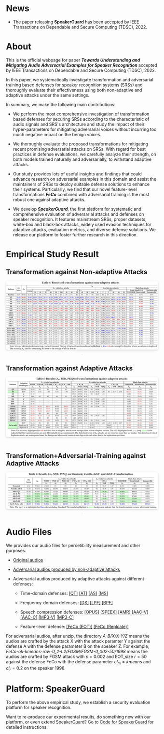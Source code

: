 # News
- The paper releasing **SpeakerGuard** has been accepted by IEEE Transactions on Dependable and Secure Computing (TDSC), 2022.

# About
This is the official webpage for paper ***Towards Understanding and Mitigating Audio Adversarial Examples for Speaker Recognition*** accepted by IEEE Transactions on Dependable and Secure Computing (TDSC), 2022. 

In this paper, we systematically investigate transformation and adversarial training based defenses for speaker recognition systems (SRSs) 
and thoroughly evaluate their effectiveness using both non-adaptive and adaptive attacks under the same settings. 

In summary, we make the following main contributions:
- We perform the most comprehensive investigation of transformation based defenses for securing SRSs
    according to the characteristic of audio signals and SRS's architecture
    and study the impact of their hyper-parameters
   for mitigating adversarial voices without incurring too much negative impact on the benign voices.


 - We thoroughly evaluate the proposed transformations
   for mitigating recent promising adversarial attacks
   on SRSs.  With regard for best practices in defense evaluations, we
   carefully analyze their strength, on both models trained naturally and adversarially, to withstand adaptive attacks.

  - Our study provides lots of useful insights and findings that could advance research on adversarial examples in this domain
    and assist the maintainers of SRSs to deploy suitable defense solutions to enhance their systems.
Particularly, we find that our novel feature-level transformations ***FeCo*** combined
with adversarial training is the most robust one against adaptive attacks.

  - We develop ***SpeakerGuard***, the first platform for systematic and comprehensive
    evaluation of adversarial attacks and defenses on speaker recognition.
    It features mainstream SRSs, proper datasets, white-box and black-box attacks, widely used evasion techniques for
    adaptive attacks, evaluation metrics, and diverse defense solutions.
    We release our platform to foster further research in this direction.

# Empirical Study Result
## Transformation against Non-adaptive Attacks
<center>
    <img style="border-radius: 0.3125em;
    box-shadow: 0 2px 4px 0 rgba(34,36,38,.12),0 2px 10px 0 rgba(34,36,38,.08);" 
    src="figure/evaluation-1.jpg">
    <br>
    <div style="color:orange; border-bottom: 1px solid #d9d9d9;
    display: inline-block;
    color: #999;
    padding: 2px;"></div>
</center>

## Transformation against Adaptive Attacks
<center>
    <img style="border-radius: 0.3125em;
    box-shadow: 0 2px 4px 0 rgba(34,36,38,.12),0 2px 10px 0 rgba(34,36,38,.08);" 
    src="figure/evaluation-2.jpg">
    <br>
    <div style="color:orange; border-bottom: 1px solid #d9d9d9;
    display: inline-block;
    color: #999;
    padding: 2px;"></div>
</center>

## Transformation+Adversarial-Training against Adaptive Attacks
<center>
    <img style="border-radius: 0.3125em;
    box-shadow: 0 2px 4px 0 rgba(34,36,38,.12),0 2px 10px 0 rgba(34,36,38,.08);" 
    src="figure/evaluation-3.jpg">
    <br>
    <div style="color:orange; border-bottom: 1px solid #d9d9d9;
    display: inline-block;
    color: #999;
    padding: 2px;"></div>
</center>

# Audio Files
We provides our audio files for percetibility measurement and other purposes.

- [Original audios](https://drive.google.com/uc?id=1WctqJtP5Es74-U7y3cFXqfHi7JkDz6g5&export=download)

- [Adversarial audios produced by non-adaptive attacks](https://s3l.shanghaitech.edu.cn/speakerguard/non-adaptive-attack.zip)

- Adversarial audios produced by adaptive attacks against different defenses:

    - Time-domain defenses: [[QT]](https://s3l.shanghaitech.edu.cn/speakerguard/QT-7.zip) [[AT]](https://s3l.shanghaitech.edu.cn/speakerguard/AT-16.zip) [[AS]](https://s3l.shanghaitech.edu.cn/speakerguard/AS-17.zip) [[MS]](https://s3l.shanghaitech.edu.cn/speakerguard/MS-7.zip)

    - Frequency-domain defenses: [[DS]](https://s3l.shanghaitech.edu.cn/speakerguard/DS-0_45.zip) [[LPF]](https://s3l.shanghaitech.edu.cn/speakerguard/LPF-4500.zip) [[BPF]](https://s3l.shanghaitech.edu.cn/speakerguard/BPF-150-6000.zip)

    - Speech compression defenses: [[OPUS]](https://s3l.shanghaitech.edu.cn/speakerguard/OPUS-8000.zip) [[SPEEX]](https://s3l.shanghaitech.edu.cn/speakerguard/SPEEX-11000.zip) [[AMR]](https://s3l.shanghaitech.edu.cn/speakerguard/AMR-6600.zip) [[AAC-V]](https://s3l.shanghaitech.edu.cn/speakerguard/AAC-V-1.zip) [[AAC-C]](https://s3l.shanghaitech.edu.cn/speakerguard/AAC-C-15000.zip) [[MP3-V]](https://s3l.shanghaitech.edu.cn/speakerguard/MP3-V-4.zip) [[MP3-C]](https://s3l.shanghaitech.edu.cn/speakerguard/MP3-C-24000.zip)

    - Feature-level defense: [[FeCo (EOT)]](https://s3l.shanghaitech.edu.cn/speakerguard/FeCo-ok-kmeans-raw-0_2-L2.zip) [[FeCo (Replcate)]](https://s3l.shanghaitech.edu.cn/speakerguard/Replicate-Attack.zip)
 
For adversarial audios, after unzip, the directory *A-B/X/X-Y/Z* means the audios are crafted by the attack X with the attack paramter Y against the defense A with the defense parameter B on the speaker Z. 
For example, *FeCo-ok-kmeans-raw-0_2-L2/FGSM/FGSM-0_002-50/1998* means the audios are crafted by FGSM attack with $\varepsilon=0.002$ and EOT_size $r=50$ against the defense FeCo with the defense parameter $cl_m=kmeans$ and $cl_r=0.2$ on the speaker 1998. 

# Platform: SpeakerGuard
To perform the above empirical study, we establish a security evaluation platform for speaker recognition. 

Want to re-produce our experimental results, do something new with our platform, or even extend SpeakerGuard? 
Go to [Code for SpeakerGuard](https://github.com/SpeakerGuard/SpeakerGuard) for detailed instructions.

